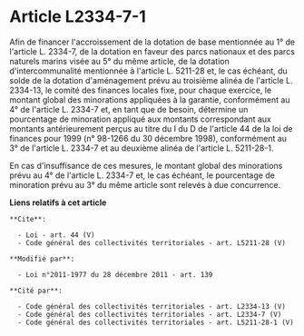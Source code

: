 # Article L2334-7-1

Afin de financer l'accroissement de la dotation de base mentionnée au 1° de l'article L. 2334-7, de la dotation en faveur des
parcs nationaux et des parcs naturels marins visée au 5° du même article, de la dotation d'intercommunalité mentionnée à
l'article L. 5211-28 et, le cas échéant, du solde de la dotation d'aménagement prévu au troisième alinéa de l'article L.
2334-13, le comité des finances locales fixe, pour chaque exercice, le montant global des minorations appliquées à la
garantie, conformément au 4° de l'article L. 2334-7 et, en tant que de besoin, détermine un pourcentage de minoration
appliqué aux montants correspondant aux montants antérieurement perçus au titre du I du D de l'article 44 de la loi de
finances pour 1999 (n° 98-1266 du 30 décembre 1998), conformément au 3° de l'article L. 2334-7 et au deuxième alinéa de
l'article L. 5211-28-1. 

En cas d'insuffisance de ces mesures, le montant global des minorations prévu au 4° de l'article L. 2334-7 et, le cas
échéant, le pourcentage de minoration prévu au 3° du même article sont relevés à due concurrence.

**Liens relatifs à cet article**

	**Cite**:

	  - Loi - art. 44 (V)
	  - Code général des collectivités territoriales - art. L5211-28 (V)

	**Modifié par**:

	  - Loi n°2011-1977 du 28 décembre 2011 - art. 139

	**Cité par**:

	  - Code général des collectivités territoriales - art. L2334-13 (V)
	  - Code général des collectivités territoriales - art. L2334-7 (V)
	  - Code général des collectivités territoriales - art. L5211-28-1 (V)
